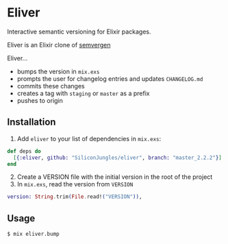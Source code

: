 # Eliver

Interactive semantic versioning for Elixir packages.

Eliver is an Elixir clone of [semvergen](https://github.com/brendon9x/semvergen)

Eliver...
* bumps the version in `mix.exs`
* prompts the user for changelog entries and updates `CHANGELOG.md`
* commits these changes
* creates a tag with `staging` or `master` as a prefix
* pushes to origin

## Installation

  1. Add `eliver` to your list of dependencies in `mix.exs`:

```elixir
def deps do
  [{:eliver, github: "SiliconJungles/eliver", branch: "master_2.2.2"}]
end
```

  2. Create a VERSION file with the initial version in the root of the project
  3. In `mix.exs`, read the version from `VERSION`

```elixir
version: String.trim(File.read!("VERSION")),
```

## Usage

```bash
$ mix eliver.bump
```
